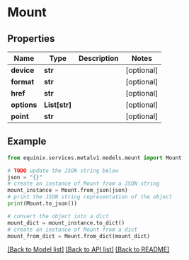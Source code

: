# Mount


## Properties

Name | Type | Description | Notes
------------ | ------------- | ------------- | -------------
**device** | **str** |  | [optional] 
**format** | **str** |  | [optional] 
**href** | **str** |  | [optional] 
**options** | **List[str]** |  | [optional] 
**point** | **str** |  | [optional] 

## Example

```python
from equinix.services.metalv1.models.mount import Mount

# TODO update the JSON string below
json = "{}"
# create an instance of Mount from a JSON string
mount_instance = Mount.from_json(json)
# print the JSON string representation of the object
print(Mount.to_json())

# convert the object into a dict
mount_dict = mount_instance.to_dict()
# create an instance of Mount from a dict
mount_from_dict = Mount.from_dict(mount_dict)
```
[[Back to Model list]](../README.md#documentation-for-models) [[Back to API list]](../README.md#documentation-for-api-endpoints) [[Back to README]](../README.md)


